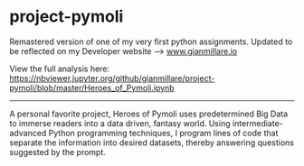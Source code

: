 # project-pymoli
Remastered version of one of my very first python assignments. Updated to be reflected on my Developer website --> www.gianmillare.io

View the full analysis here:
https://nbviewer.jupyter.org/github/gianmillare/project-pymoli/blob/master/Heroes_of_Pymoli.ipynb

----------------------------------------------------------------------------------------------------------------------------
A personal favorite project, Heroes of Pymoli uses predetermined Big Data to immerse readers into a data driven, fantasy world. Using intermediate-advanced Python programming techniques, I program lines of code that separate the information into desired datasets, thereby answering questions suggested by the prompt.
